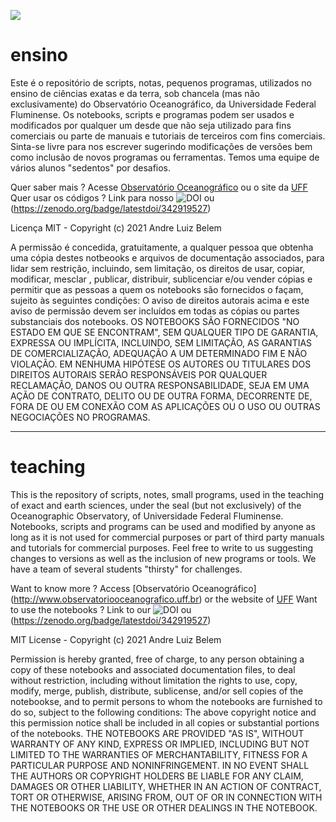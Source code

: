 ![](http://observatoriooceanografico.org/wp-content/uploads/elementor/thumbs/logo-o2-2-p31vla9ib17i85olifd4l1xk0e5lktrkal6u0s4c6o.png)<br>

# ensino
Este é o repositório de scripts, notas, pequenos programas, utilizados no ensino de ciências exatas e da terra, sob chancela (mas não exclusivamente) do Observatório Oceanográfico, da Universidade Federal Fluminense. Os notebooks, scripts e programas podem ser usados e modificados por qualquer um desde que não seja utilizado para fins comerciais ou parte de manuais e tutoriais de terceiros com fins comerciais. Sinta-se livre para nos escrever sugerindo modificações de versões bem como inclusão de novos programas ou ferramentas. Temos uma equipe de vários alunos "sedentos" por desafios. 

Quer saber mais ? 
 Acesse [Observatório Oceanográfico](http://www.observatoriooceanografico.uff.br) ou o site da [UFF](http://www.uff.br)
Quer usar os códigos ?
Link para nosso ![DOI](https://zenodo.org/badge/342919527.svg) ou (https://zenodo.org/badge/latestdoi/342919527)

Licença MIT - Copyright (c) 2021 Andre Luiz Belem

A permissão é concedida, gratuitamente, a qualquer pessoa que obtenha uma cópia destes notbeooks e arquivos de documentação associados, para lidar sem restrição, incluindo, sem limitação, os direitos de usar, copiar, modificar, mesclar , publicar, distribuir, sublicenciar e/ou vender cópias e permitir que as pessoas a quem os notebooks são fornecidos o façam, sujeito às seguintes condições: O aviso de direitos autorais acima e este aviso de permissão devem ser incluídos em todas as cópias ou partes substanciais dos notebooks. OS NOTEBOOKS SÃO FORNECIDOS "NO ESTADO EM QUE SE ENCONTRAM", SEM QUALQUER TIPO DE GARANTIA, EXPRESSA OU IMPLÍCITA, INCLUINDO, SEM LIMITAÇÃO, AS GARANTIAS DE COMERCIALIZAÇÃO, ADEQUAÇÃO A UM DETERMINADO FIM E NÃO VIOLAÇÃO. EM NENHUMA HIPÓTESE OS AUTORES OU TITULARES DOS DIREITOS AUTORAIS SERÃO RESPONSÁVEIS POR QUALQUER RECLAMAÇÃO, DANOS OU OUTRA RESPONSABILIDADE, SEJA EM UMA AÇÃO DE CONTRATO, DELITO OU DE OUTRA FORMA, DECORRENTE DE, FORA DE OU EM CONEXÃO COM AS APLICAÇÕES OU O USO OU OUTRAS NEGOCIAÇÕES NO PROGRAMAS.
 
 ----
 # teaching
This is the repository of scripts, notes, small programs, used in the teaching of exact and earth sciences, under the seal (but not exclusively) of the Oceanographic Observatory, of Universidade Federal Fluminense. Notebooks, scripts and programs can be used and modified by anyone as long as it is not used for commercial purposes or part of third party manuals and tutorials for commercial purposes. Feel free to write to us suggesting changes to versions as well as the inclusion of new programs or tools. We have a team of several students "thirsty" for challenges.

Want to know more ?
  Access [Observatório Oceanográfico] (http://www.observatoriooceanografico.uff.br) or the website of [UFF](http://www.uff.br)
Want to use the notebooks ?
Link to our ![DOI](https://zenodo.org/badge/342919527.svg) ou (https://zenodo.org/badge/latestdoi/342919527)

MIT License - Copyright (c) 2021 Andre Luiz Belem

Permission is hereby granted, free of charge, to any person obtaining a copy of these notebooks and associated documentation files, to deal without restriction, including without limitation the rights to use, copy, modify, merge, publish, distribute, sublicense, and/or sell copies of the notebookse, and to permit persons to whom the notebooks are furnished to do so, subject to the following conditions: The above copyright notice and this permission notice shall be included in all copies or substantial portions of the notebooks. THE NOTEBOOKS ARE PROVIDED "AS IS", WITHOUT WARRANTY OF ANY KIND, EXPRESS OR IMPLIED, INCLUDING BUT NOT LIMITED TO THE WARRANTIES OF MERCHANTABILITY, FITNESS FOR A PARTICULAR PURPOSE AND NONINFRINGEMENT. IN NO EVENT SHALL THE AUTHORS OR COPYRIGHT HOLDERS BE LIABLE FOR ANY CLAIM, DAMAGES OR OTHER LIABILITY, WHETHER IN AN ACTION OF CONTRACT, TORT OR OTHERWISE, ARISING FROM, OUT OF OR IN CONNECTION WITH THE NOTEBOOKS OR THE USE OR OTHER DEALINGS IN THE NOTEBOOK.



